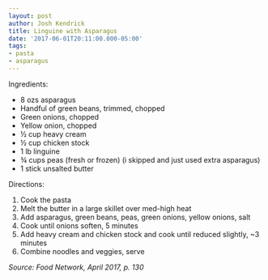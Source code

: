 ```yaml
---
layout: post
author: Josh Kendrick
title: Linguine with Asparagus
date: '2017-06-01T20:11:00.000-05:00'
tags:
- pasta
- asparagus
---
```


Ingredients:
* 8 ozs asparagus
* Handful of green beans, trimmed, chopped
* Green onions, chopped
* Yellow onion, chopped
* ½ cup heavy cream
* ½ cup chicken stock
* 1 lb linguine
* ¾ cups peas (fresh or frozen) (i skipped and just used extra asparagus)
* 1 stick unsalted butter

Directions:
1. Cook the pasta
2. Melt the butter in a large skillet over med-high heat
3. Add asparagus, green beans, peas, green onions, yellow onions, salt
4. Cook until onions soften, 5 minutes
5. Add heavy cream and chicken stock and cook until reduced slightly, ~3 minutes
6. Combine noodles and veggies, serve

*Source: Food Network, April 2017, p. 130*